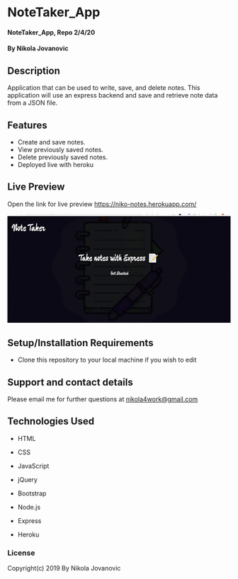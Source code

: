 # NoteTaker_App

#### NoteTaker_App, Repo 2/4/20

#### By Nikola Jovanovic




## Description

Application that can be used to write, save, and delete notes. This application will use an express backend and save and retrieve note data from a JSON file.




## Features

* Create and save notes.
* View previously saved notes.
* Delete previously saved notes.
* Deployed live with heroku 




## Live Preview
Open the link for live preview https://niko-notes.herokuapp.com/



<img src="https://github.com/nikola4work/NoteTaker_App/blob/master/images/notes.gif">




## Setup/Installation Requirements

* Clone this repository to your local machine if you wish to edit




## Support and contact details

Please email me for further questions at nikola4work@gmail.com



## Technologies Used

* HTML

* CSS

* JavaScript

* jQuery

* Bootstrap

* Node.js

* Express

* Heroku



### License

Copyright(c) 2019 By Nikola Jovanovic







